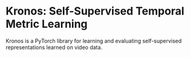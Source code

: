 # Kronos: Self-Supervised Temporal Metric Learning

Kronos is a PyTorch library for learning and evaluating self-supervised representations learned on video data.
